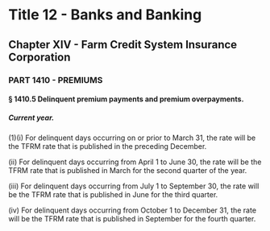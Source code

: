
# Title 12 - Banks and Banking
## Chapter XIV - Farm Credit System Insurance Corporation
### PART 1410 - PREMIUMS
#### § 1410.5 Delinquent premium payments and premium overpayments.
##### Current year.

(1)(i) For delinquent days occurring on or prior to March 31, the rate will be the TFRM rate that is published in the preceding December.

(ii) For delinquent days occurring from April 1 to June 30, the rate will be the TFRM rate that is published in March for the second quarter of the year.

(iii) For delinquent days occurring from July 1 to September 30, the rate will be the TFRM rate that is published in June for the third quarter.

(iv) For delinquent days occurring from October 1 to December 31, the rate will be the TFRM rate that is published in September for the fourth quarter.
